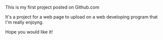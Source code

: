 This is my first project posted on Github.com

It's a project for a web page to upload on a web developing program that I'm really enjoyng.

Hope you would like it!
